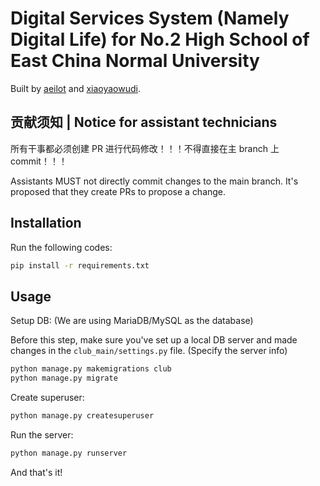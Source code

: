 # Digital Services System (Namely Digital Life) for No.2 High School of East China Normal University

Built by [aeilot](https://aeilot.top) and [xiaoyaowudi](https://www.xiaoyaowudi.com).

## 贡献须知 | Notice for assistant technicians

所有干事都必须创建 PR 进行代码修改！！！不得直接在主 branch 上 commit！！！

Assistants MUST not directly commit changes to the main branch. It's proposed that they create PRs to propose a change.

## Installation

Run the following codes:

```bash
pip install -r requirements.txt
```

## Usage

Setup DB: (We are using MariaDB/MySQL as the database)

Before this step, make sure you've set up a local DB server and made changes in the `club_main/settings.py` file. (Specify the server info)

```bash
python manage.py makemigrations club
python manage.py migrate
```

Create superuser:

```bash
python manage.py createsuperuser
```

Run the server:

```bash
python manage.py runserver
```
And that's it!

